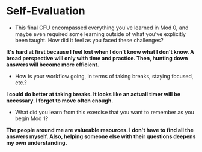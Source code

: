 # Self-Evaluation

- This final CFU encompassed everything you've learned in Mod 0, and maybe even required some learning outside of what you've explicitly been taught. How did it feel as you faced these challenges?

**It's hard at first because I feel lost when I don't know what I don't know. A broad perspective will only with time and practice. Then, hunting down answers will become more efficient.**

- How is your workflow going, in terms of taking breaks, staying focused, etc.?

**I could do better at taking breaks. It looks like an actuall timer will be necessary. I forget to move often enough.**

- What did you learn from this exercise that you want to remember as you begin Mod 1?

**The people around me are valueable resources. I don't have to find all the answers myself. Also, helping someone else with their questions deepens my own understanding.**